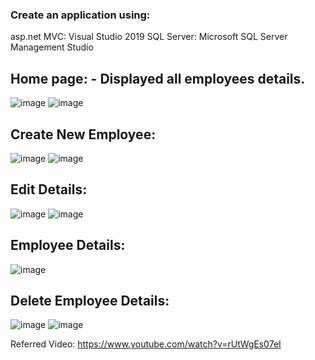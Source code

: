 ### Create an application using: 
asp.net MVC: Visual Studio 2019 
SQL Server: Microsoft SQL Server Management Studio

## Home page: - Displayed all employees details.
![image](https://github.com/RutujaVetal123/EmployeeManagementApp/assets/71688207/497f2fc6-6f28-4eab-a58e-f250b8e0df9e)
![image](https://github.com/RutujaVetal123/EmployeeManagementApp/assets/71688207/76139885-39f3-4ba6-83cc-5cae19e672a3)

## Create New Employee:
![image](https://github.com/RutujaVetal123/EmployeeManagementApp/assets/71688207/72036ef0-a3fb-4dec-b0d3-0174f46ccff1)
![image](https://github.com/RutujaVetal123/EmployeeManagementApp/assets/71688207/3a31e496-9761-4be6-9e78-16a818d84dcd)

## Edit Details:
![image](https://github.com/RutujaVetal123/EmployeeManagementApp/assets/71688207/7c5667c1-4922-493e-ba72-e206f38a0f73)
![image](https://github.com/RutujaVetal123/EmployeeManagementApp/assets/71688207/05c5a639-fd3c-4c05-84f8-e658dec6de2f)

## Employee Details:
![image](https://github.com/RutujaVetal123/EmployeeManagementApp/assets/71688207/7d2a6b82-eccf-4282-88f1-89619a2e0a82)

## Delete Employee Details:
![image](https://github.com/RutujaVetal123/EmployeeManagementApp/assets/71688207/fd3a70c7-6c9e-42f2-865b-f94de6f754f7)
![image](https://github.com/RutujaVetal123/EmployeeManagementApp/assets/71688207/eeb65276-1204-4342-b4f8-32064d3cae91)

Referred Video: https://www.youtube.com/watch?v=rUtWgEs07eI
